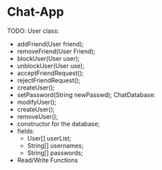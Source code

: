 # Chat-App
TODO:
User class:
- addFriend(User friend);
- removeFriend(User Friend);
- blockUser(User user);
- unblockUser(User use);
- acceptFriendRequest();
- rejectFriendRequest();
- createUser();
- setPassword(String newPasswd);
ChatDatabase:
- modifyUser();
- createUser();
- removeUser();
- constructor for the database;
- fields:
  - User[] userList;
  - String[] usernames;
  - String[] passwords;
-  Read/Write Functions
